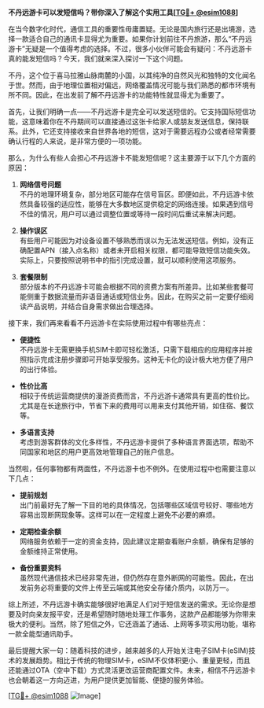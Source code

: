 **不丹远游卡可以发短信吗？带你深入了解这个实用工具[[TG💪+ @esim1088](https://t.me/s/esim1088)]**

在当今数字化时代，通信工具的重要性毋庸置疑。无论是国内旅行还是出境游，选择一款适合自己的通讯卡显得尤为重要。如果你计划前往不丹旅游，那么“不丹远游卡”无疑是一个值得考虑的选择。不过，很多小伙伴可能会有疑问：不丹远游卡真的能发短信吗？今天，我们就来深入探讨一下这个问题。

不丹，这个位于喜马拉雅山脉南麓的小国，以其纯净的自然风光和独特的文化闻名于世。然而，由于地理位置相对偏远，网络覆盖情况可能与我们熟悉的都市环境有所不同。因此，在出发前了解不丹远游卡的功能特性就显得尤为重要了。

首先，让我们明确一点——不丹远游卡是完全可以发送短信的。它支持国际短信功能，这意味着你在不丹期间可以直接通过这张卡给家人或朋友发送信息，保持联系。此外，它还支持接收来自世界各地的短信，这对于需要远程办公或者经常需要确认行程的人来说，是非常方便的一项功能。

那么，为什么有些人会担心不丹远游卡不能发短信呢？这主要源于以下几个方面的原因：

1. **网络信号问题**  
   不丹的地理环境复杂，部分地区可能存在信号盲区。即便如此，不丹远游卡依然具备较强的适应性，能够在大多数地区提供稳定的网络连接。如果遇到信号不佳的情况，用户可以通过调整位置或等待一段时间后重试来解决问题。

2. **操作误区**  
   有些用户可能因为对设备设置不够熟悉而误以为无法发送短信。例如，没有正确配置APN（接入点名称）或者未开启相关权限，都可能导致短信功能失效。实际上，只要按照说明书中的指引完成设置，就可以顺利使用这项服务。

3. **套餐限制**  
   部分版本的不丹远游卡可能会根据不同的资费方案有所差异。比如某些套餐可能侧重于数据流量而非语音通话或短信业务。因此，在购买之前一定要仔细阅读产品说明，并结合自身需求做出合理选择。

接下来，我们再来看看不丹远游卡在实际使用过程中有哪些亮点：

- **便捷性**  
  不丹远游卡无需更换手机SIM卡即可轻松激活，只需下载相应的应用程序并按照指示完成注册步骤即可开始享受服务。这种无卡化的设计极大地方便了用户的出行体验。

- **性价比高**  
  相较于传统运营商提供的漫游资费而言，不丹远游卡通常具有更高的性价比。尤其是在长途旅行中，节省下来的费用可以用来支付其他开销，如住宿、餐饮等。

- **多语言支持**  
  考虑到游客群体的文化多样性，不丹远游卡提供了多种语言界面选项，帮助不同国家和地区的用户更高效地管理自己的账户信息。

当然啦，任何事物都有两面性，不丹远游卡也不例外。在使用过程中也需要注意以下几点：

- **提前规划**  
  出门前最好先了解一下目的地的具体情况，包括哪些区域信号较好、哪些地方容易出现断网现象等。这样可以在一定程度上避免不必要的麻烦。

- **定期检查余额**  
  网络服务依赖于一定的资金支持，因此建议定期查看账户余额，确保有足够的金额维持正常使用。

- **备份重要资料**  
  虽然现代通信技术已经非常先进，但仍然存在意外断网的可能性。因此，在出发前务必将重要的文件上传至云端或其他安全存储介质内，以防万一。

综上所述，不丹远游卡确实能够很好地满足人们对于短信发送的需求。无论你是想要及时向亲友报平安，还是希望随时随地处理工作事务，这款产品都能够为你带来极大的便利。当然，除了短信之外，它还涵盖了通话、上网等多项实用功能，堪称一款全能型通讯助手。

最后提醒大家一句：随着科技的进步，越来越多的人开始关注电子SIM卡(eSIM)技术的发展趋势。相比于传统的物理SIM卡，eSIM不仅体积更小、重量更轻，而且还能通过OTA（空中下载）方式灵活更改运营商配置文件。未来，相信不丹远游卡也会朝着这一方向迈进，为用户提供更加智能、便捷的服务体验。

[[TG💪+ @esim1088](https://t.me/s/esim1088) ![Image](https://i.postimg.cc/4NQfJmqS/Snipaste-2025-05-13-00-14-12.png)]